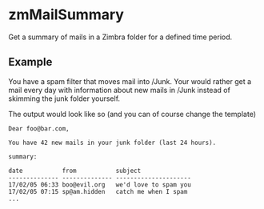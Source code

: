 # zmMailSummary
Get a summary of mails in a Zimbra folder for a defined time period.

Example
-------
You have a spam filter that moves mail into /Junk.
Your would rather get a mail every day with information about new mails in /Junk instead of skimming the junk folder yourself.

The output would look like so (and you can of course change the template)

    Dear foo@bar.com,

    You have 42 new mails in your junk folder (last 24 hours).

    summary:

    date           from           subject
    -------------- -------------- ---------------------
    17/02/05 06:33 boo@evil.org   we'd love to spam you
    17/02/05 07:15 sp@am.hidden   catch me when I spam
    ...
